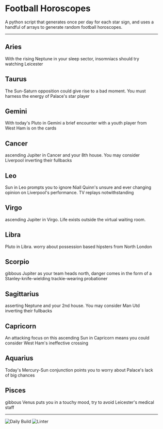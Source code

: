 # Football Horoscopes

A python script that generates once per day for each star sign, and uses a handful of arrays to generate random football horoscopes.

---

<!-- horoscopes_item starts -->
<h2>Aries</h2><p>With the rising Neptune in your sleep sector, insomniacs should try watching Leicester</p><h2>Taurus</h2><p>The Sun-Saturn opposition could give rise to a bad moment. You must harness the energy of Palace's star player</p><h2>Gemini</h2><p>With today's Pluto in Gemini a brief encounter with a youth player from West Ham is on the cards</p><h2>Cancer</h2><p>ascending Jupiter in Cancer and your 8th house. You may consider Liverpool inverting their fullbacks</p><h2>Leo</h2><p>Sun in Leo prompts you to ignore Niall Quinn's unsure and ever changing opinion on Liverpool's performance. TV replays notwithstanding</p><h2>Virgo</h2><p>ascending Jupiter in Virgo. Life exists outside the virtual waiting room.</p><h2>Libra</h2><p>Pluto in Libra. worry about possession based hipsters from North London</p><h2>Scorpio</h2><p>gibbous Jupiter as your team heads north, danger comes in the form of a Stanley-knife-wielding trackie-wearing probationer</p><h2>Sagittarius</h2><p>asserting Neptune and your 2nd house. You may consider Man Utd inverting their fullbacks</p><h2>Capricorn</h2><p>An attacking focus on this ascending Sun in Capricorn means you could consider West Ham's ineffective crossing</p><h2>Aquarius</h2><p>Today's Mercury-Sun conjunction points you to worry about Palace's lack of big chances</p><h2>Pisces</h2><p>gibbous Venus puts you in a touchy mood, try to avoid Leicester's medical staff</p>
<!-- horoscopes_item ends -->

---

![Daily Build](https://github.com/MatBenfield/horofootball.thechels.uk/workflows/Daily%20Build/badge.svg) ![Linter](https://github.com/MatBenfield/horofootball.thechels.uk/workflows/Linter/badge.svg)
